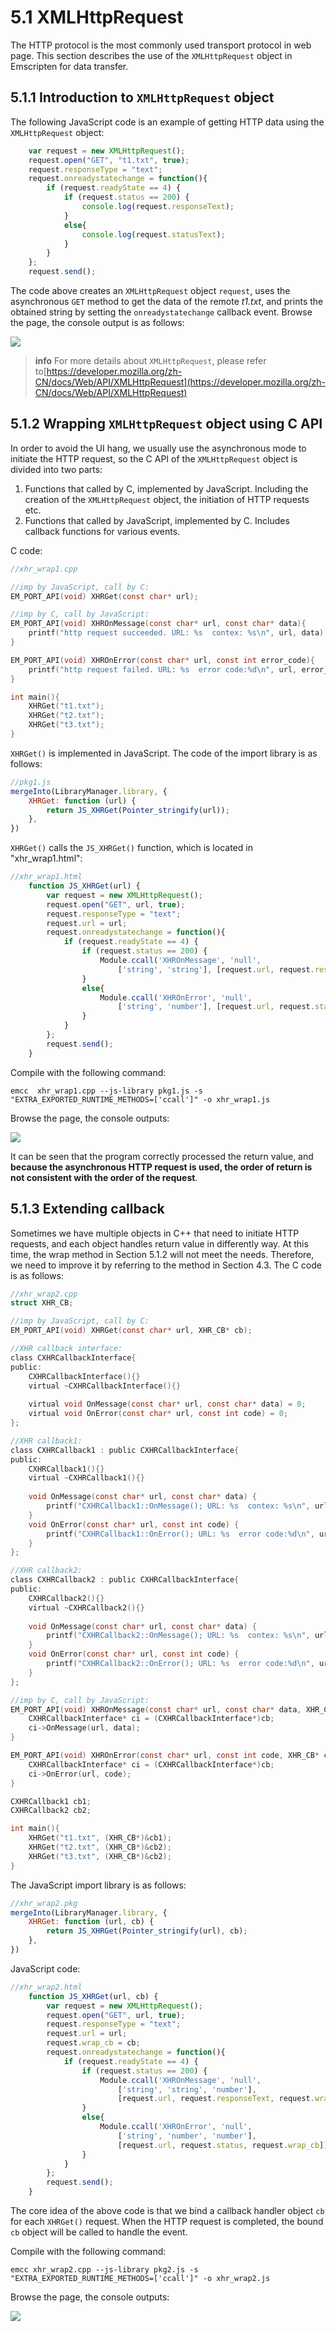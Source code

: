 # 5.1 XMLHttpRequest

The HTTP protocol is the most commonly used transport protocol in web page. This section describes the use of the `XMLHttpRequest` object in Emscripten for data transfer.

## 5.1.1 Introduction to `XMLHttpRequest` object

The following JavaScript code is an example of getting HTTP data using the `XMLHttpRequest` object:

```js
	var request = new XMLHttpRequest();
	request.open("GET", "t1.txt", true);
	request.responseType = "text";	
	request.onreadystatechange = function(){
		if (request.readyState == 4) {
			if (request.status == 200) {
				console.log(request.responseText);
			}
			else{
				console.log(request.statusText);
			}
		}
	};
	request.send();
```

The code above creates an `XMLHttpRequest` object `request`, uses the asynchronous `GET` method to get the data of the remote *t1.txt*, and prints the obtained string by setting the `onreadystatechange` callback event. Browse the page, the console output is as follows:

![](images/01-xhr-js.png)

> **info**  For more details about `XMLHttpRequest`, please refer to[https://developer.mozilla.org/zh-CN/docs/Web/API/XMLHttpRequest](https://developer.mozilla.org/zh-CN/docs/Web/API/XMLHttpRequest)

## 5.1.2 Wrapping `XMLHttpRequest` object using C API

In order to avoid the UI hang, we usually use the asynchronous mode to initiate the HTTP request, so the C API of the `XMLHttpRequest` object is divided into two parts:

1. Functions that called by C, implemented by JavaScript. Including the creation of the `XMLHttpRequest` object, the initiation of HTTP requests etc.
1. Functions that called by JavaScript, implemented by C. Includes callback functions for various events.

C code:

```c
//xhr_wrap1.cpp

//imp by JavaScript, call by C:
EM_PORT_API(void) XHRGet(const char* url);

//imp by C, call by JavaScript:
EM_PORT_API(void) XHROnMessage(const char* url, const char* data){
	printf("http request succeeded. URL: %s  contex: %s\n", url, data);
}

EM_PORT_API(void) XHROnError(const char* url, const int error_code){
	printf("http request failed. URL: %s  error code:%d\n", url, error_code);
}

int main(){
	XHRGet("t1.txt");
	XHRGet("t2.txt");
	XHRGet("t3.txt");
}
```

`XHRGet()` is implemented in JavaScript. The code of the import library is as follows:

```js
//pkg1.js
mergeInto(LibraryManager.library, {
    XHRGet: function (url) {
        return JS_XHRGet(Pointer_stringify(url));
    },
})
```

`XHRGet()` calls the `JS_XHRGet()` function, which is located in "xhr_wrap1.html":

```js
//xhr_wrap1.html
	function JS_XHRGet(url) {
		var request = new XMLHttpRequest();
		request.open("GET", url, true);
		request.responseType = "text";	
		request.url = url;
		request.onreadystatechange = function(){
			if (request.readyState == 4) {
				if (request.status == 200) {
					Module.ccall('XHROnMessage', 'null',
						['string', 'string'], [request.url, request.responseText]);
				}
				else{
					Module.ccall('XHROnError', 'null',
						['string', 'number'], [request.url, request.status]);
				}
			}
		};
		request.send();
	}
```

Compile with the following command:

```
emcc  xhr_wrap1.cpp --js-library pkg1.js -s "EXTRA_EXPORTED_RUNTIME_METHODS=['ccall']" -o xhr_wrap1.js
```

Browse the page, the console outputs:

![](images/01-xhr-wrap1.png)

It can be seen that the program correctly processed the return value, and **because the asynchronous HTTP request is used, the order of return is not consistent with the order of the request**.

## 5.1.3 Extending callback

Sometimes we have multiple objects in C++ that need to initiate HTTP requests, and each object handles return value in differently way. At this time, the wrap method in Section 5.1.2 will not meet the needs. Therefore, we need to improve it by referring to the method in Section 4.3. The C code is as follows:

```c
//xhr_wrap2.cpp
struct XHR_CB;

//imp by JavaScript, call by C:
EM_PORT_API(void) XHRGet(const char* url, XHR_CB* cb);

//XHR callback interface:
class CXHRCallbackInterface{
public:
	CXHRCallbackInterface(){}
	virtual ~CXHRCallbackInterface(){}
	
	virtual void OnMessage(const char* url, const char* data) = 0;
	virtual void OnError(const char* url, const int code) = 0;
};

//XHR callback1:
class CXHRCallback1 : public CXHRCallbackInterface{
public:
	CXHRCallback1(){}
	virtual ~CXHRCallback1(){}
	
	void OnMessage(const char* url, const char* data) {
		printf("CXHRCallback1::OnMessage(); URL: %s  contex: %s\n", url, data);
	}
	void OnError(const char* url, const int code) {
		printf("CXHRCallback1::OnError(); URL: %s  error code:%d\n", url, code);
	}
};

//XHR callback2:
class CXHRCallback2 : public CXHRCallbackInterface{
public:
	CXHRCallback2(){}
	virtual ~CXHRCallback2(){}
	
	void OnMessage(const char* url, const char* data) {
		printf("CXHRCallback2::OnMessage(); URL: %s  contex: %s\n", url, data);
	}
	void OnError(const char* url, const int code) {
		printf("CXHRCallback2::OnError(); URL: %s  error code:%d\n", url, code);
	}
};

//imp by C, call by JavaScript:
EM_PORT_API(void) XHROnMessage(const char* url, const char* data, XHR_CB* cb){
	CXHRCallbackInterface* ci = (CXHRCallbackInterface*)cb;
	ci->OnMessage(url, data);
}

EM_PORT_API(void) XHROnError(const char* url, const int code, XHR_CB* cb){
	CXHRCallbackInterface* ci = (CXHRCallbackInterface*)cb;
	ci->OnError(url, code);
}

CXHRCallback1 cb1;
CXHRCallback2 cb2;

int main(){
	XHRGet("t1.txt", (XHR_CB*)&cb1);
	XHRGet("t2.txt", (XHR_CB*)&cb2);
	XHRGet("t3.txt", (XHR_CB*)&cb2);
}
```

The JavaScript import library is as follows:

```js
//xhr_wrap2.pkg
mergeInto(LibraryManager.library, {
    XHRGet: function (url, cb) {
        return JS_XHRGet(Pointer_stringify(url), cb);
    },
})
```

JavaScript code:

```js
//xhr_wrap2.html
	function JS_XHRGet(url, cb) {
		var request = new XMLHttpRequest();
		request.open("GET", url, true);
		request.responseType = "text";	
		request.url = url;
		request.wrap_cb = cb;
		request.onreadystatechange = function(){
			if (request.readyState == 4) {
				if (request.status == 200) {
					Module.ccall('XHROnMessage', 'null',
						['string', 'string', 'number'],
						[request.url, request.responseText, request.wrap_cb]);
				}
				else{
					Module.ccall('XHROnError', 'null',
						['string', 'number', 'number'],
						[request.url, request.status, request.wrap_cb]);
				}
			}
		};
		request.send();
	}
```

The core idea of the above code is that we bind a callback handler object `cb` for each `XHRGet()` request. When the HTTP request is completed, the bound `cb` object will be called to handle the event.

Compile with the following command:

```
emcc xhr_wrap2.cpp --js-library pkg2.js -s "EXTRA_EXPORTED_RUNTIME_METHODS=['ccall']" -o xhr_wrap2.js
```

Browse the page, the console outputs:

![](images/01-xhr-wrap2.png)